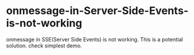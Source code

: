 # onmessage-in-Server-Side-Events-is-not-working
onmessage in SSE(Server Side Events) is not working. This is a potential solution. check simplest demo.

